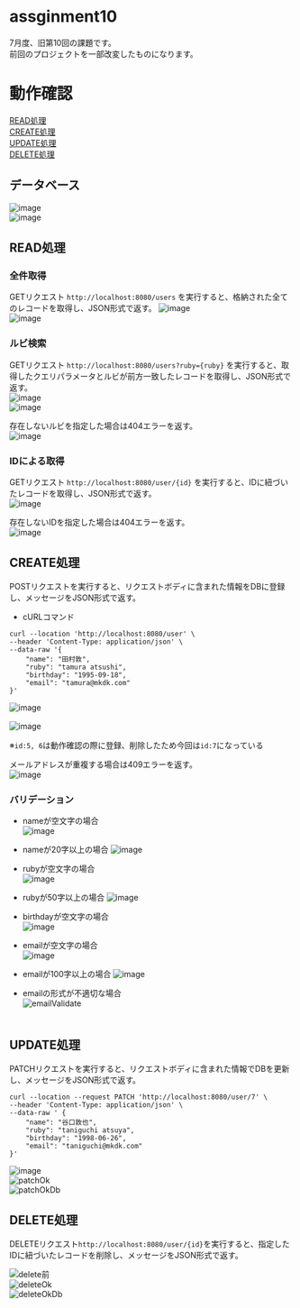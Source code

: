 # assginment10
7月度、旧第10回の課題です。  
前回のプロジェクトを一部改変したものになります。
  
# 動作確認
[READ処理](https://github.com/mkdk72ki/assignment10/tree/feature/patch-delete#read%E5%87%A6%E7%90%86)  
[CREATE処理](https://github.com/mkdk72ki/assignment10/tree/feature/patch-delete#create%E5%87%A6%E7%90%86)  
[UPDATE処理](https://github.com/mkdk72ki/assignment10/tree/feature/patch-delete#update%E5%87%A6%E7%90%86)  
[DELETE処理](https://github.com/mkdk72ki/assignment10/tree/feature/patch-delete#delete%E5%87%A6%E7%90%86)  
  
## データベース
![image](https://github.com/mkdk72ki/assignment10/assets/143886913/18177996-5230-4057-89d7-07c74f364ad0)  
![image](https://github.com/mkdk72ki/assignment10/assets/143886913/b218e984-2a4c-4164-a4dd-002548a88018)


## READ処理

### 全件取得

GETリクエスト `http://localhost:8080/users` を実行すると、格納された全てのレコードを取得し、JSON形式で返す。
![image](https://github.com/mkdk72ki/assignment10/assets/143886913/7fe42ddf-959f-4aa3-8e4a-819923a886d2)  
![image](https://github.com/mkdk72ki/assignment10/assets/143886913/bdbc981a-6415-444c-aebe-93fc87fa5848)


### ルビ検索
  
GETリクエスト `http://localhost:8080/users?ruby={ruby}` を実行すると、取得したクエリパラメータとルビが前方一致したレコードを取得し、JSON形式で返す。  
![image](https://github.com/mkdk72ki/assignment10/assets/143886913/40fa355b-bad8-4925-96f1-5b68a26ec60d)  
![image](https://github.com/mkdk72ki/assignment10/assets/143886913/d57d6ac1-d491-4d12-97cd-d375a8e366d7)  

存在しないルビを指定した場合は404エラーを返す。  
![image](https://github.com/mkdk72ki/assignment10/assets/143886913/4673b643-53fe-4311-af56-eb346741cb79)


### IDによる取得
  
GETリクエスト `http://localhost:8080/user/{id}` を実行すると、IDに紐づいたレコードを取得し、JSON形式で返す。  
![image](https://github.com/mkdk72ki/assignment10/assets/143886913/9f80baf4-7809-4e7f-9e5f-3f375279e2ff)

存在しないIDを指定した場合は404エラーを返す。  
![image](https://github.com/mkdk72ki/assignment10/assets/143886913/3a9d4ff4-e1fd-4152-bdb7-90b131377771)  

  
## CREATE処理

POSTリクエストを実行すると、リクエストボディに含まれた情報をDBに登録し、メッセージをJSON形式で返す。

- cURLコマンド

```
curl --location 'http://localhost:8080/user' \
--header 'Content-Type: application/json' \
--data-raw '{
    "name": "田村敦",
    "ruby": "tamura atsushi",
    "birthday": "1995-09-18",
    "email": "tamura@mkdk.com"
}'
```

![image](https://github.com/mkdk72ki/assignment10/assets/143886913/a17a9b99-d942-4d8b-a6cf-42c57f321652)  

![image](https://github.com/mkdk72ki/assignment10/assets/143886913/9ce5cf8a-27d7-4385-8db3-08f400b490ff)　　

※`id:5, 6`は動作確認の際に登録、削除したため今回は`id:7`になっている  

    
メールアドレスが重複する場合は409エラーを返す。  
![image](https://github.com/mkdk72ki/assignment10/assets/143886913/2b8f565b-7c7c-4d40-99f9-8a9937c96860)


### バリデーション

- nameが空文字の場合  
![image](https://github.com/mkdk72ki/assignment10/assets/143886913/1b27e372-2fe4-472d-ab5a-0d3cbd2fe0ad)

- nameが20字以上の場合
![image](https://github.com/mkdk72ki/assignment10/assets/143886913/76931ebc-1ea8-4ce6-8351-c0f0ab67ab3c)
  
  
- rubyが空文字の場合    
![image](https://github.com/mkdk72ki/assignment10/assets/143886913/b79202c4-3945-4cf5-a2a7-ed63059a8858)
  
- rubyが50字以上の場合
![image](https://github.com/mkdk72ki/assignment10/assets/143886913/00a67f34-e3de-4647-a10f-45869ca4c6cc)  

  
- birthdayが空文字の場合  
![image](https://github.com/mkdk72ki/assignment10/assets/143886913/64868698-85aa-4a61-b4c4-3515bf85a3af)
  
  
- emailが空文字の場合    
![image](https://github.com/mkdk72ki/assignment10/assets/143886913/562e817b-35e3-4b0a-adc4-41f1608a9e46)

- emailが100字以上の場合
![image](https://github.com/mkdk72ki/assignment10/assets/143886913/a83c6052-d81d-425d-83ba-9182ad88a096)  

- emailの形式が不適切な場合  
![emailValidate](https://github.com/mkdk72ki/assignment10/assets/143886913/6d36eccc-4831-4e48-89a3-78bb36e82e20)  
　　

## UPDATE処理
PATCHリクエストを実行すると、リクエストボディに含まれた情報でDBを更新し、メッセージをJSON形式で返す。

``` cURLコマンド
curl --location --request PATCH 'http://localhost:8080/user/7' \
--header 'Content-Type: application/json' \
--data-raw ' {
    "name": "谷口敦也",
    "ruby": "taniguchi atsuya",
    "birthday": "1998-06-26",
    "email": "taniguchi@mkdk.com"
}'
```

![image](https://github.com/mkdk72ki/assignment10/assets/143886913/2cdcf912-ccce-443d-a2ab-a61c76d396ed)  
![patchOk](https://github.com/mkdk72ki/assignment10/assets/143886913/94023e17-0e6f-4335-ab1c-af4e90b45070)  
![patchOkDb](https://github.com/mkdk72ki/assignment10/assets/143886913/71775836-84fc-4e51-9962-20c1144a1b2b)  
  
## DELETE処理
DELETEリクエスト`http://localhost:8080/user/{id}`を実行すると、指定したIDに紐づいたレコードを削除し、メッセージをJSON形式で返す。
  
![delete前](https://github.com/mkdk72ki/assignment10/assets/143886913/8e407e5b-5560-4b40-9de0-0d3f5093394d)  
![deleteOk](https://github.com/mkdk72ki/assignment10/assets/143886913/79efd993-4aa6-4796-b783-79a63a1b08b6)  
![deleteOkDb](https://github.com/mkdk72ki/assignment10/assets/143886913/fa102c02-71df-460a-b4ae-7ad782d411a1)  
